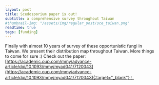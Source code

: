 ```yaml
---
layout: post
title: Scedosporium paper is out!
subtitle: a comprehensive survey throughout Taiwan
#thumbnail-img: "/assets/img/regular_post/sce_taiwan.png"
readtime: true
tags: [funding]
---
```

Finally with almost 10 years of survey of these opportunistic fungi in Taiwan. We present their distribution map throughout Taiwan. More things to come for sure :)
Check out the paper: [https://academic.oup.com/mmy/advance-article/doi/10.1093/mmy/myad041/7120043](https://academic.oup.com/mmy/advance-article/doi/10.1093/mmy/myad041/7120043){:target="_blank"}！
